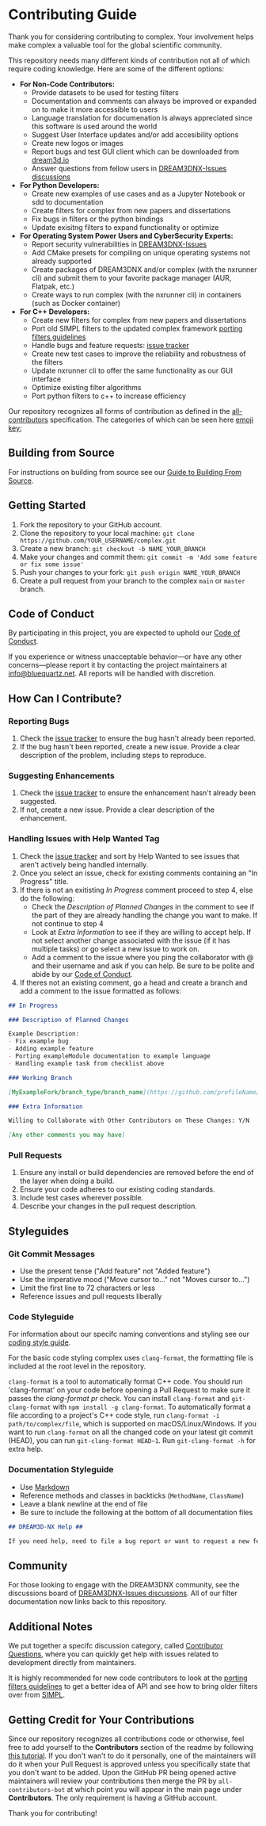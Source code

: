# Contributing Guide

Thank you for considering contributing to complex. Your involvement helps make complex a valuable tool for the global scientific community.

This repository needs many different kinds of contribution not all of which require coding knowledge. Here are some of the different options:

- **For Non-Code Contributors:**
  - Provide datasets to be used for testing filters
  - Documentation and comments can always be improved or expanded on to make it more accessible to users
  - Language translation for documenation is always appreciated since this software is used around the world
  - Suggest User Interface updates and/or add accesibility options
  - Create new logos or images
  - Report bugs and test GUI client which can be downloaded from [dream3d.io](http://www.dream3d.io/)
  - Answer questions from fellow users in [DREAM3DNX-Issues discussions](https://github.com/BlueQuartzSoftware/DREAM3DNX-Issues/discussions)
- **For Python Developers:**
  - Create new examples of use cases and as a Jupyter Notebook or sdd to documentation
  - Create filters for complex from new papers and dissertations
  - Fix bugs in filters or the python bindings
  - Update exisitng filters to expand functionality or optimize
- **For Operating System Power Users and CyberSecurity Experts:**
  - Report security vulnerabilities in [DREAM3DNX-Issues](https://github.com/BlueQuartzSoftware/DREAM3DNX-Issues)
  - Add CMake presets for compiling on unique operating systems not already supported
  - Create packages of DREAM3DNX and/or complex (with the nxrunner cli) and submit them to your favorite package manager (AUR, Flatpak, etc.)
  - Create ways to run complex (with the nxrunner cli) in containers (such as Docker container)
- **For C++ Developers:**
  - Create new filters for complex from new papers and dissertations
  - Port old SIMPL filters to the updated complex framework [porting filters guidelines](/docs/Porting_Filters.md)
  - Handle bugs and feature requests: [issue tracker](https://github.com/bluequartzsoftware/complex/issues)
  - Create new test cases to improve the reliability and robustness of the filters
  - Update nxrunner cli to offer the same functionality as our GUI interface
  - Optimize existing filter algorithms
  - Port python filters to c++ to increase efficiency

Our repository recognizes all forms of contribution as defined in the [all-contributors](https://allcontributors.org) specification. The categories of which can be seen here [emoji key](https://allcontributors.org/docs/en/emoji-key);

## Building from Source

For instructions on building from source see our [Guide to Building From Source](/docs/Build_From_Source.md).

## Getting Started

1. Fork the repository to your GitHub account.
2. Clone the repository to your local machine: `git clone https://github.com/YOUR_USERNAME/complex.git`
3. Create a new branch: `git checkout -b NAME_YOUR_BRANCH`
4. Make your changes and commit them: `git commit -m 'Add some feature or fix some issue'`
5. Push your changes to your fork: `git push origin NAME_YOUR_BRANCH`
6. Create a pull request from your branch to the complex `main` or `master` branch.

## Code of Conduct

By participating in this project, you are expected to uphold our [Code of Conduct](/CODE_OF_CONDUCT.md).

If you experience or witness unacceptable behavior—or have any other concerns—please report it by contacting the project maintainers at [info@bluequartz.net](mailto:info@bluequartz.net). All reports will be handled with discretion.

## How Can I Contribute?

### Reporting Bugs

1. Check the [issue tracker](https://github.com/bluequartzsoftware/complex/issues) to ensure the bug hasn't already been reported.
2. If the bug hasn't been reported, create a new issue. Provide a clear description of the problem, including steps to reproduce.

### Suggesting Enhancements

1. Check the [issue tracker](https://github.com/bluequartzsoftware/complex/issues) to ensure the enhancement hasn't already been suggested.
2. If not, create a new issue. Provide a clear description of the enhancement.

### Handling Issues with Help Wanted Tag

1. Check the [issue tracker](https://github.com/bluequartzsoftware/complex/issues) and sort by Help Wanted to see issues that aren't actively being handled internally.
2. Once you select an issue, check for existing comments containing an "In Progress" title.
3. If there is not an exitisting _In Progress_ comment proceed to step 4, else do the following:
   - Check the _Description of Planned Changes_ in the comment to see if the part of they are already handling the change you want to make. If not continue to step 4
   - Look at _Extra Information_ to see if they are willing to accept help. If not select another change associated with the issue (if it has multiple tasks) or go select a new issue to work on.
   - Add a comment to the issue where you ping the collaborator with @ and their username and ask if you can help. Be sure to be polite and abide by our [Code of Conduct](/CODE_OF_CONDUCT.md).
4. If theres not an existing comment, go a head and create a branch and add a comment to the issue formatted as follows:

``` markdown
## In Progress

### Description of Planned Changes

Example Description:
- Fix example bug
- Adding example feature
- Porting exampleModule documentation to example language
- Handling example task from checklist above

### Working Branch

[MyExampleFork/branch_type/branch_name](https://github.com/profileName/MyExampleFork/tree/branch_type/branch_name)

### Extra Information

Willing to Collaborate with Other Contributors on These Changes: Y/N

[Any other comments you may have]

```

### Pull Requests

1. Ensure any install or build dependencies are removed before the end of the layer when doing a build.
2. Ensure your code adheres to our existing coding standards.
3. Include test cases wherever possible.
4. Describe your changes in the pull request description.

## Styleguides

### Git Commit Messages

- Use the present tense ("Add feature" not "Added feature")
- Use the imperative mood ("Move cursor to..." not "Moves cursor to...")
- Limit the first line to 72 characters or less
- Reference issues and pull requests liberally

### Code Styleguide

For information about our specifc naming conventions and styling see our [coding style guide](/docs/Code_Style_Guide.md).

For the basic code styling complex uses `clang-format`, the formatting file is included at the root level in the repository.

`clang-format` is a tool to automatically format C++ code. You should run 'clang-format' on your code before opening a Pull Request to make sure it passes the _clang-format pr_ check. You can install `clang-format` and `git-clang-format` with `npm install -g clang-format`. To automatically format a file according to a project's C++ code style, run `clang-format -i path/to/complex/file`, which is supported on macOS/Linux/Windows. If you want to run `clang-format` on all the changed code on your latest git commit (HEAD), you can run `git-clang-format HEAD~1`. Run `git-clang-format -h`  for extra help.

### Documentation Styleguide

- Use [Markdown](https://daringfireball.net/projects/markdown/)
- Reference methods and classes in backticks (`MethodName`, `ClassName`)
- Leave a blank newline at the end of file
- Be sure to include the following at the bottom of all documentation files

```markdown
## DREAM3D-NX Help ##

If you need help, need to file a bug report or want to request a new feature, please head over to the [DREAM3DNX-Issues](https://github.com/BlueQuartzSoftware/DREAM3DNX-Issues) GItHub site where the community of DREAM3D-NX users can help answer your questions.
```

## Community

For those looking to engage with the DREAM3DNX community, see the discussions board of [DREAM3DNX-Issues discussions](https://github.com/BlueQuartzSoftware/DREAM3DNX-Issues/discussions). All of our filter documentation now links back to this repository.

## Additional Notes

We put together a specifc discussion category, called [Contributor Questions](https://github.com/BlueQuartzSoftware/DREAM3DNX-Issues/discussions/categories/contributor-questions), where you can quickly get help with issues related to development directly from maintainers.

It is highly recommended for new code contributors to look at the [porting filters guidelines](/docs/Porting_Filters.md) to get a better idea of API and see how to bring older filters over from [SIMPL](https://github.com/BlueQuartzSoftware/SIMPL).

## Getting Credit for Your Contributions

Since our repository recognizes all contributions code or otherwise, feel free to add yourself to the **Contributors** section of the readme by following [this tutorial](https://allcontributors.org/docs/en/bot/usage). If you don't wan't to do it personally, one of the maintainers will do it when your Pull Request is approved unless you specifically state that you don't want to be added. Upon the GitHub PR being opened active maintainers will review your contributions then merge the PR by `all-contributors-bot` at which point you will appear in the main page under **Contributors**. The only requirement is having a GitHub account.

Thank you for contributing!
